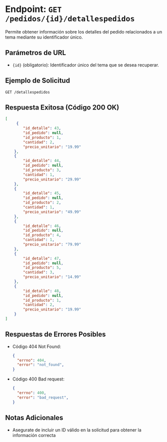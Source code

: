 # Endpoint: `GET /pedidos/{id}/detallespedidos`

Permite obtener información sobre los detalles del pedido relacionados a un tema mediante su
identificador único.

## Parámetros de URL
- `{id}` (obligatorio): Identificador único del tema que se desea recuperar.

## Ejemplo de Solicitud
```http
GET /detallespedidos
```

## Respuesta Exitosa (Código 200 OK)
```json
[
     {
        "id_detalle": 43,
        "id_pedido": null,
        "id_producto": 1,
        "cantidad": 2,
        "precio_unitario": "19.99"
    },
    {
        "id_detalle": 44,
        "id_pedido": null,
        "id_producto": 3,
        "cantidad": 1,
        "precio_unitario": "29.99"
    },
    {
        "id_detalle": 45,
        "id_pedido": null,
        "id_producto": 2,
        "cantidad": 1,
        "precio_unitario": "49.99"
    },
    {
        "id_detalle": 46,
        "id_pedido": null,
        "id_producto": 4,
        "cantidad": 1,
        "precio_unitario": "79.99"
    },
    {
        "id_detalle": 47,
        "id_pedido": null,
        "id_producto": 5,
        "cantidad": 3,
        "precio_unitario": "14.99"
    },
    {
        "id_detalle": 48,
        "id_pedido": null,
        "id_producto": 1,
        "cantidad": 2,
        "precio_unitario": "19.99"
    }
]
```

## Respuestas de Errores Posibles
- Código 404 Not Found:

  ```json
  {
    "errno": 404,
    "error": "not_found",
  }
  ```

- Código 400 Bad request:
  ```json
  {
    "errno": 400,
    "error": "bad_request",
  }
  ``` 

## Notas Adicionales

- Asegurate de incluir un ID válido en la solicitud para obtener la información correcta
